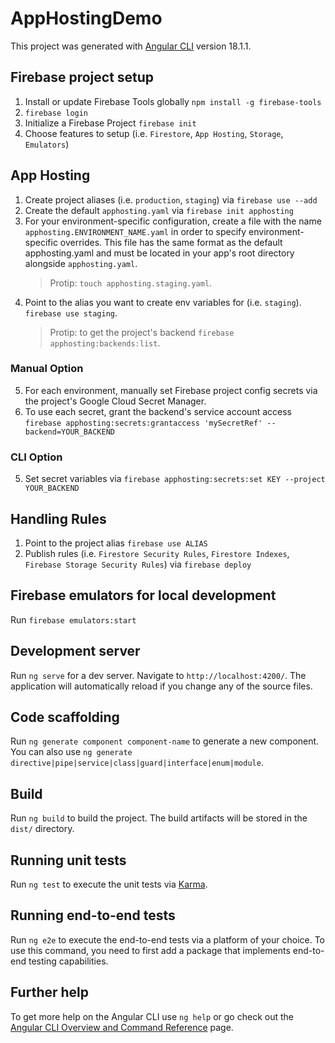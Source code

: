 # AppHostingDemo

This project was generated with [Angular CLI](https://github.com/angular/angular-cli) version 18.1.1.

## Firebase project setup

1. Install or update Firebase Tools globally `npm install -g firebase-tools`
2. `firebase login`
3. Initialize a Firebase Project `firebase init`
4. Choose features to setup (i.e. `Firestore`, `App Hosting`, `Storage`, `Emulators`)

## App Hosting

1. Create project aliases (i.e. `production`, `staging`) via `firebase use --add`
2. Create the default `apphosting.yaml` via `firebase init apphosting`
3. For your environment-specific configuration, create a file with the name `apphosting.ENVIRONMENT_NAME.yaml` in order to specify environment-specific overrides. This file has the same format as the default apphosting.yaml and must be located in your app's root directory alongside `apphosting.yaml`.
   > Protip: `touch apphosting.staging.yaml`.
4. Point to the alias you want to create env variables for (i.e. `staging`). `firebase use staging`.
   > Protip: to get the project's backend `firebase apphosting:backends:list`.

### Manual Option

5. For each environment, manually set Firebase project config secrets via the project's Google Cloud Secret Manager.
6. To use each secret, grant the backend's service account access `firebase apphosting:secrets:grantaccess 'mySecretRef' --backend=YOUR_BACKEND`

### CLI Option

5. Set secret variables via `firebase apphosting:secrets:set KEY --project YOUR_BACKEND`

## Handling Rules

1. Point to the project alias `firebase use ALIAS`
2. Publish rules (i.e. `Firestore Security Rules`, `Firestore Indexes`, `Firebase Storage Security Rules`) via `firebase deploy`

## Firebase emulators for local development

Run `firebase emulators:start`

## Development server

Run `ng serve` for a dev server. Navigate to `http://localhost:4200/`. The application will automatically reload if you change any of the source files.

## Code scaffolding

Run `ng generate component component-name` to generate a new component. You can also use `ng generate directive|pipe|service|class|guard|interface|enum|module`.

## Build

Run `ng build` to build the project. The build artifacts will be stored in the `dist/` directory.

## Running unit tests

Run `ng test` to execute the unit tests via [Karma](https://karma-runner.github.io).

## Running end-to-end tests

Run `ng e2e` to execute the end-to-end tests via a platform of your choice. To use this command, you need to first add a package that implements end-to-end testing capabilities.

## Further help

To get more help on the Angular CLI use `ng help` or go check out the [Angular CLI Overview and Command Reference](https://angular.dev/tools/cli) page.

